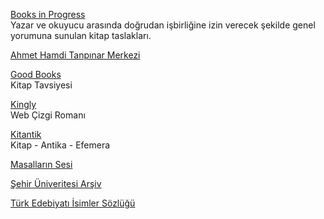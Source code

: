 <p>
<a href="https://books.worksinprogress.co/">Books in Progress</a>
<br>Yazar ve okuyucu arasında doğrudan işbirliğine izin verecek şekilde genel yorumuna sunulan kitap taslakları.
</p>
<p>
<a href="http://www.tanpinarmerkezi.com/">Ahmet Hamdi Tanpınar Merkezi</a>
</p>
<p>
<a href="https://www.goodbooks.io/">Good Books</a>
<br>Kitap Tavsiyesi
</p>
<p>
<a href="https://nickedwards.fun/KINGLY">Kingly</a>
<br>Web Çizgi Romanı
</p> 
<p>
<a href="https://www.kitantik.com/">Kitantik</a>
<br>Kitap - Antika - Efemera
</p>
<p>
<a href="https://www.masallarinsesi.com/">Masalların Sesi</a>
</p>
<p>
<a href="http://earsiv.sehir.edu.tr:8080/xmlui/">Şehir Üniveritesi Arşiv</a>
</p>
<p>
<a href="http://teis.yesevi.edu.tr/">Türk Edebiyatı İsimler Sözlüğü</a>
</p>
